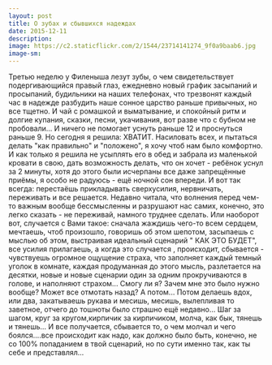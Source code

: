 ```yaml
---
layout: post
title: О зубах и сбывшихся надеждах
date: 2015-12-11
description: 
image: https://c2.staticflickr.com/2/1544/23714141274_9f0a9baab6.jpg
image-sm: 
---
```

<p>Третью неделю у Филеныша лезут зубы, о чем свидетельствует подергивающийся правый глаз, ежедневно новый график засыпаний и просыпаний, будильники на наших телефонах, что трезвонят каждый час в надежде разбудить наше сонное царство раньше привычных, но все тщетно. И чай с ромашкой и выматывание, и спокойный ритм и долгие купания, сказки, песни, укачивания, вот разве что с бубном не пробовали... И ничего не помогает уснуть раньше 12 и проснуться раньше 9. Но сегодня я решила: ХВАТИТ. Насиловать всех, и пытаться делать "как правильно" и "положено", я хочу чтоб нам было комфортно. 
И как только я решила не усыплять его в обед и забрала из маленькой кровати в свою, дать возможность делать, что он хочет - ребёнок уснул за 2 минуты, хотя до этого были исчерпаны все даже запрещённые приёмы, я особо не радуюсь - ещё ночной сон впереди.
И вот так всегда: перестаёшь прикладывать сверхусилия, нервничать, переживать и все решается. Недавно читала, что волнения перед чем-то важным вообще бессмысленны и разрушают нас самих, конечно, это легко сказать - не переживай, намного труднее сделать. Или наоборот вот, случается с Вами такое: сначала жаждишь чего-то всем сердцем, мечтаешь, чтоб произошло, говоришь об этом шепотом, засыпаешь с мыслью об этом, выстраивая идеальный сценарий " КАК ЭТО БУДЕТ", все усилия прилагаешь, а когда это случается , происходит, сбывается - чувствуешь огромное ощущение страха, что заполняет каждый темный уголок в комнате, каждая продуманная до этого мысль, разлетается на десятки, новые и новые сценарии один за одним прокручиваются в голове, и наполняют страхом... Смогу ли я? Зачем мне это было нужно вообще? Может все отмотать назад? А потом... Потом делаешь вдох, или два, закатываешь рукава и месишь, месишь, вылепливая то заветное, отчего до тошноты было страшно ещё недавно... Шаг за шагом, круг за кругом,кирпичик за кирпичиком, молча, как бык, тянешь и тянешь... И все получается, сбывается то, о чем молчал и чего боялся....все происходит как надо, как должно было быть, конечно, не со 100% попаданием в твой сценарий, но по сути именно так, как ты себе и представлял...</p>
